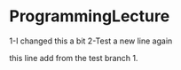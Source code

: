 # ProgrammingLecture
1-I changed this a bit
2-Test a new line again

this line add from the test branch
1.